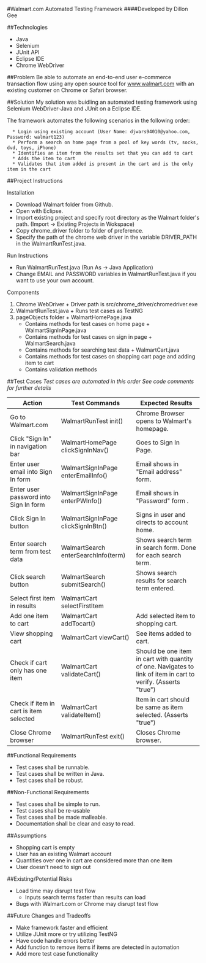 #Walmart.com Automated Testing Framework
####Developed by Dillon Gee

##Technologies
  + Java
  + Selenium 
  + JUnit API
  + Eclipse IDE
  + Chrome WebDriver

##Problem
  Be able to automate an end-to-end user e-commerce transaction flow using any open source tool for www.walmart.com with an existing customer on Chrome or Safari browser.

##Solution
  My solution was buidling an automated testing framework using Selenium WebDriver-Java and JUnit on a Eclipse IDE. 
  
  The framework automates the following scenarios in the following order:

      * Login using existing account (User Name: djwars94010@yahoo.com, Password: walmart123)
      * Perform a search on home page from a pool of key words (tv, socks, dvd, toys, iPhone)
      * Identifies an item from the results set that you can add to cart
      * Adds the item to cart
      * Validates that item added is present in the cart and is the only item in the cart

##Project Instructions

Installation
  + Download Walmart folder from Github.
  + Open with Eclipse.
  + Import existing project and specify root directory as the Walmart folder's path. (Import -> Existing Projects in Wokspace)
  + Copy chrome_driver folder to folder of preference. 
  + Specify the path of the chrome web driver in the variable DRIVER_PATH in the WalmartRunTest.java.

Run Instructions
  + Run WalmartRunTest.java (Run As -> Java Application)
  + Change EMAIL and PASSWORD variables in WalmartRunTest.java if you want to use your own account.
  
Components
  1. Chrome WebDriver
    + Driver path is src/chrome_driver/chromedriver.exe
  2. WalmartRunTest.java
    + Runs test cases as TestNG
  3. pageObjects folder
    + WalmartHomePage.java
      - Contains methods for test cases on home page
    + WalmartSignInPage.java
      - Contains methods for test cases on sign in page
    + WalmartSearch.java
      - Contains methods for searching test data
    + WalmartCart.java
      - Contains methods for test cases on shopping cart page and adding item to cart
      - Contains validation methods

##Test Cases
*Test cases are automated in this order*
*See code comments for further details*
  
| Action                                 | Test Commands                      | Expected Results                                                                                              |
| -------------------------------------- | ---------------------------------- | ------------------------------------------------------------------------------------------------------------- |
| Go to Walmart.com                      | WalmartRunTest init()              | Chrome Browser opens to Walmart's homepage.                                                                   |
| Click "Sign In" in navigation bar      | WalmartHomePage clickSignInNav()   | Goes to Sign In Page.                                                                                         |
| Enter user email into Sign In form     | WalmartSignInPage enterEmailInfo() | Email shows in "Email address" form.                                                                          |
| Enter user password into Sign In form  | WalmartSignInPage enterPWInfo()    | Email shows in "Password" form .                                                                              |
| Click Sign In button                   | WalmartSignInPage clickSignInBtn() | Signs in user and directs to account home.                                                                    |
| Enter search term from test data       | WalmartSearch enterSearchInfo(term)| Shows search term in search form. Done for each search term.                                                  |
| Click search button                    | WalmartSearch submitSearch()       | Shows search results for search term entered.                                                                 |
| Select first item in results           | WalmartCart selectFirstItem        |                                                                                                               |
| Add one item to cart                   | WalmartCart addTocart()            | Add selected item to shopping cart.                                                                           |
| View shopping cart                     | WalmartCart viewCart()             | See items added to cart.                                                                                      |
| Check if cart only has one item        | WalmartCart validateCart()         | Should be one item in cart with quantity of one. Navigates to link of item in cart to verify. (Asserts "true")|                                                                 |
| Check if item in cart is item selected | WalmartCart validateItem()         | Item in cart should be same as item selected. (Asserts "true")                                                |
| Close Chrome browser                   | WalmartRunTest exit()              | Closes Chrome browser.                                                                                        |

##Functional Requirements
  + Test cases shall be runnable.
  + Test cases shall be written in Java.
  + Test cases shall be robust.

##Non-Functional Requirements
  + Test cases shall be simple to run.
  + Test cases shall be re-usable
  + Test cases shall be made malleable.
  + Documentation shall be clear and easy to read.

##Assumptions
  + Shopping cart is empty
  + User has an existing Walmart account
  + Quantities over one in cart are considered more than one item
  + User doesn't need to sign out

##Existing/Potential Risks
  + Load time may disrupt test flow
    - Inputs search terms faster than results can load
  + Bugs with Walmart.com or Chrome may disrupt test flow

##Future Changes and Tradeoffs
  + Make framework faster and efficient
  + Utilize JUnit more or try utilizing TestNG
  + Have code handle errors better
  + Add function to remove items if items are detected in automation
  + Add more test case functionality 




